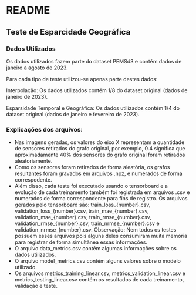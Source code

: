 # README

## Teste de Esparcidade Geográfica

### Dados Utilizados

Os dados utilizados fazem parte do dataset PEMSd3 e contém dados de janeiro a agosto de 2023.

Para cada tipo de teste utilizou-se apenas parte destes dados:

Interpolação: Os dados utilizados contém 1/8 do dataset original (dados de janeiro de 2023).

Esparsidade Temporal e Geográfica: Os dados utilizados contém 1/4 do dataset original (dados de janeiro e fevereiro de 2023).

### Explicações dos arquivos:

- Nas imagens geradas, os valores do eixo X representam a quantidade de sensores retirados do grafo original, por exemplo, 0.4 significa que aproximadamente 40% dos sensores do grafo original foram retirados aleatoriamente.
- Como os sensores foram retirados de forma aleatória, os grafos resultantes foram gravados em arquivos .npz, e numerados de forma correspodente.
- Além disso, cada teste foi executado usando o tensorboard e a evolução de cada treinamento também foi registrada em arquivos .csv e numerados de forma correspondente para fins de registro. Os arquivos gerados pelo tensorboard são: train_loss_{number}.csv, validation_loss_{number}.csv, train_mae_{number}.csv, validation_mae_{number}.csv, train_rmse_{number}.csv, validation_rmse_{number}.csv, train_nrmse_{number}.csv e validation_nrmse_{number}.csv. Observação: Nem todos os testes possuem esses arquivos pois alguns deles consumiram muita memória para registrar de forma simultânea essas informações.
- O arquivo data_metrics.csv contém algumas informações sobre os dados utilizados.
- O arquivo model_metrics.csv contém alguns valores sobre o modelo utilizado.
- Os arquivos metrics_training_linear.csv, metrics_validation_linear.csv e metrics_testing_linear.csv contém os resultados de cada treinamento, validação e teste.
